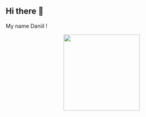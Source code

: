 ## Hi there 👋
My name Daniil !
<div id="header" align="center">
  <img src="https://media.giphy.com/media/v1.Y2lkPTc5MGI3NjExYzNkODBmemt3NDN3bDMzbzd4djNoOTNhNjZjOWl0emt2bnJrbzg4biZlcD12MV9naWZzX3NlYXJjaCZjdD1n/3o7WTL4qQCbbLLV2Pm/giphy.gif" width="200"/>
</div>

<!--
**scrvmv/scrvmv** is a ✨ _special_ ✨ repository because its `README.md` (this file) appears on your GitHub profile.

Here are some ideas to get you started:

- 🔭 I’m currently working on ...
- 🌱 I’m currently learning ...
- 👯 I’m looking to collaborate on ...
- 🤔 I’m looking for help with ...
- 💬 Ask me about ...
- 📫 How to reach me: ...
- 😄 Pronouns: ...
- ⚡ Fun fact: ...
-->

